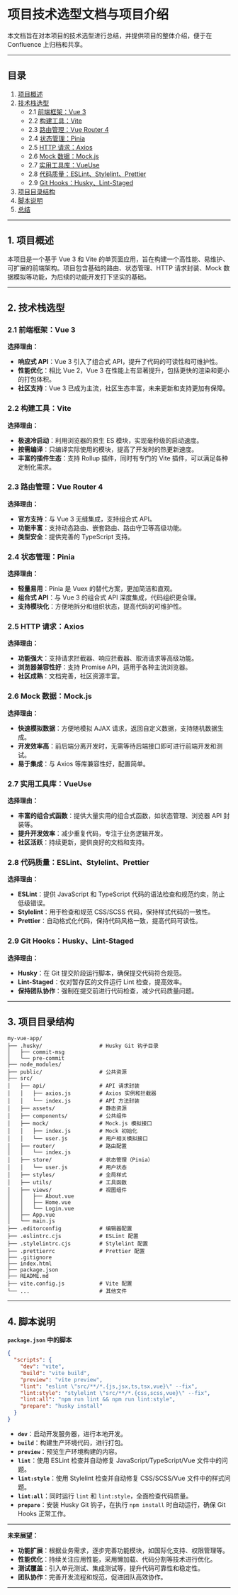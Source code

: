 # 项目技术选型文档与项目介绍

本文档旨在对本项目的技术选型进行总结，并提供项目的整体介绍，便于在 Confluence 上归档和共享。

---

## 目录

1. [项目概述](#1-项目概述)
2. [技术栈选型](#2-技术栈选型)
    - 2.1 [前端框架：Vue 3](#21-前端框架vue-3)
    - 2.2 [构建工具：Vite](#22-构建工具vite)
    - 2.3 [路由管理：Vue Router 4](#23-路由管理vue-router-4)
    - 2.4 [状态管理：Pinia](#24-状态管理pinia)
    - 2.5 [HTTP 请求：Axios](#25-http-请求axios)
    - 2.6 [Mock 数据：Mock.js](#26-mock-数据mockjs)
    - 2.7 [实用工具库：VueUse](#27-实用工具库vueuse)
    - 2.8 [代码质量：ESLint、Stylelint、Prettier](#28-代码质量eslintstylelintprettier)
    - 2.9 [Git Hooks：Husky、Lint-Staged](#29-git-hookshuskylint-staged)
3. [项目目录结构](#3-项目目录结构)
4. [脚本说明](#4-脚本说明)
5. [总结](#5-总结)

---

## 1. 项目概述

本项目是一个基于 Vue 3 和 Vite 的单页面应用，旨在构建一个高性能、易维护、可扩展的前端架构。项目包含基础的路由、状态管理、HTTP 请求封装、Mock 数据模拟等功能，为后续的功能开发打下坚实的基础。

---

## 2. 技术栈选型

### 2.1 前端框架：Vue 3

**选择理由：**

- **响应式 API**：Vue 3 引入了组合式 API，提升了代码的可读性和可维护性。
- **性能优化**：相比 Vue 2，Vue 3 在性能上有显著提升，包括更快的渲染和更小的打包体积。
- **社区支持**：Vue 3 已成为主流，社区生态丰富，未来更新和支持更加有保障。

### 2.2 构建工具：Vite

**选择理由：**

- **极速冷启动**：利用浏览器的原生 ES 模块，实现毫秒级的启动速度。
- **按需编译**：只编译实际使用的模块，提高了开发时的热更新速度。
- **丰富的插件生态**：支持 Rollup 插件，同时有专门的 Vite 插件，可以满足各种定制化需求。

### 2.3 路由管理：Vue Router 4

**选择理由：**

- **官方支持**：与 Vue 3 无缝集成，支持组合式 API。
- **功能丰富**：支持动态路由、嵌套路由、路由守卫等高级功能。
- **类型安全**：提供完善的 TypeScript 支持。

### 2.4 状态管理：Pinia

**选择理由：**

- **轻量易用**：Pinia 是 Vuex 的替代方案，更加简洁和直观。
- **组合式 API**：与 Vue 3 的组合式 API 深度集成，代码组织更合理。
- **支持模块化**：方便地拆分和组织状态，提高代码的可维护性。

### 2.5 HTTP 请求：Axios

**选择理由：**

- **功能强大**：支持请求拦截器、响应拦截器、取消请求等高级功能。
- **浏览器兼容性好**：支持 Promise API，适用于各种主流浏览器。
- **社区成熟**：文档完善，社区资源丰富。

### 2.6 Mock 数据：Mock.js

**选择理由：**

- **快速模拟数据**：方便地模拟 AJAX 请求，返回自定义数据，支持随机数据生成。
- **开发效率高**：前后端分离开发时，无需等待后端接口即可进行前端开发和测试。
- **易于集成**：与 Axios 等库兼容性好，配置简单。

### 2.7 实用工具库：VueUse

**选择理由：**

- **丰富的组合式函数**：提供大量实用的组合式函数，如状态管理、浏览器 API 封装等。
- **提升开发效率**：减少重复代码，专注于业务逻辑开发。
- **社区活跃**：持续更新，提供良好的文档和支持。

### 2.8 代码质量：ESLint、Stylelint、Prettier

**选择理由：**

- **ESLint**：提供 JavaScript 和 TypeScript 代码的语法检查和规范约束，防止低级错误。
- **Stylelint**：用于检查和规范 CSS/SCSS 代码，保持样式代码的一致性。
- **Prettier**：自动格式化代码，保持代码风格一致，提高代码可读性。

### 2.9 Git Hooks：Husky、Lint-Staged

**选择理由：**

- **Husky**：在 Git 提交阶段运行脚本，确保提交代码符合规范。
- **Lint-Staged**：仅对暂存区的文件运行 Lint 检查，提高效率。
- **保持团队协作**：强制在提交前进行代码检查，减少代码质量问题。

---

## 3. 项目目录结构

```
my-vue-app/
├── .husky/                  # Husky Git 钩子目录
│   ├── commit-msg
│   └── pre-commit
├── node_modules/
├── public/                  # 公共资源
├── src/
│   ├── api/                 # API 请求封装
│   │   ├── axios.js         # Axios 实例和拦截器
│   │   └── index.js         # API 方法封装
│   ├── assets/              # 静态资源
│   ├── components/          # 公共组件
│   ├── mock/                # Mock.js 模拟接口
│   │   ├── index.js         # Mock 初始化
│   │   └── user.js          # 用户相关模拟接口
│   ├── router/              # 路由配置
│   │   └── index.js
│   ├── store/               # 状态管理（Pinia）
│   │   └── user.js          # 用户状态
│   ├── styles/              # 全局样式
│   ├── utils/               # 工具函数
│   ├── views/               # 视图组件
│   │   ├── About.vue
│   │   ├── Home.vue
│   │   └── Login.vue
│   ├── App.vue
│   └── main.js
├── .editorconfig            # 编辑器配置
├── .eslintrc.cjs            # ESLint 配置
├── .stylelintrc.cjs         # Stylelint 配置
├── .prettierrc              # Prettier 配置
├── .gitignore
├── index.html
├── package.json
├── README.md
├── vite.config.js           # Vite 配置
└── ...                      # 其他文件
```

---

## 4. 脚本说明

**`package.json` 中的脚本**

```json
{
  "scripts": {
    "dev": "vite",
    "build": "vite build",
    "preview": "vite preview",
    "lint": "eslint \"src/**/*.{js,jsx,ts,tsx,vue}\" --fix",
    "lint:style": "stylelint \"src/**/*.{css,scss,vue}\" --fix",
    "lint:all": "npm run lint && npm run lint:style",
    "prepare": "husky install"
  }
}
```

- **`dev`**：启动开发服务器，进行本地开发。
- **`build`**：构建生产环境代码，进行打包。
- **`preview`**：预览生产环境构建的内容。
- **`lint`**：使用 ESLint 检查并自动修复 JavaScript/TypeScript/Vue 文件中的问题。
- **`lint:style`**：使用 Stylelint 检查并自动修复 CSS/SCSS/Vue 文件中的样式问题。
- **`lint:all`**：同时运行 `lint` 和 `lint:style`，全面检查代码质量。
- **`prepare`**：安装 Husky Git 钩子，在执行 `npm install` 时自动运行，确保 Git Hooks 正常工作。

---

**未来展望：**

- **功能扩展**：根据业务需求，逐步完善功能模块，如国际化支持、权限管理等。
- **性能优化**：持续关注应用性能，采用懒加载、代码分割等技术进行优化。
- **测试覆盖**：引入单元测试、集成测试等，提升代码可靠性和稳定性。
- **团队协作**：完善开发流程和规范，促进团队高效协作。

---


